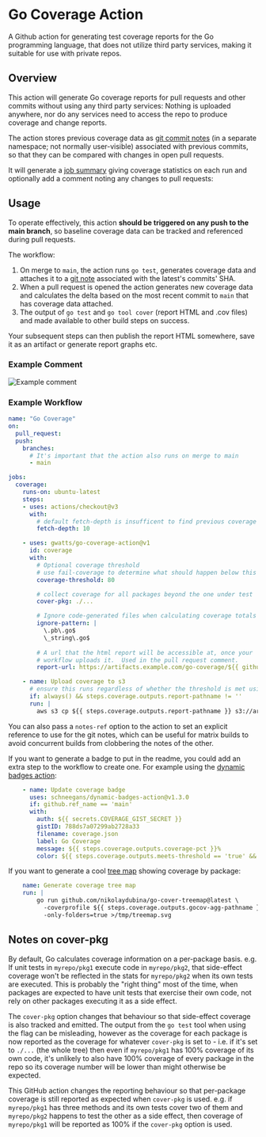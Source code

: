 # Go Coverage Action

A Github action for generating test coverage reports for the Go programming language, that does not utilize third party services, making it suitable for use with private repos.

## Overview

This action will generate Go coverage reports for pull requests and other commits without using any third party services:  Nothing is uploaded anywhere, nor do any services need to access the repo to produce coverage and change reports.

The action stores previous coverage data as [git commit notes](https://git-scm.com/docs/git-notes) (in a separate namespace; not normally user-visible) associated with previous commits, so that they can be compared with changes in open pull requests.

It will generate a [job summary](https://github.blog/2022-05-09-supercharging-github-actions-with-job-summaries/) giving coverage statistics on each run and optionally add a comment noting any changes to pull requests:


## Usage

To operate effectively, this action **should be triggered on any push to the main branch**, so baseline coverage data can be tracked and referenced during pull requests.

The workflow:

1. On merge to `main`, the action runs `go test`, generates coverage data and attaches it to a [git note](https://git-scm.com/docs/git-notes) associated with the latest's commits' SHA.
2. When a pull request is opened the action generates new coverage data and calculates the delta based on the most recent commit to `main` that has coverage data attached.
3. The output of `go test` and `go tool cover` (report HTML and .cov files) and made available to other build steps on success.


Your subsequent steps can then publish the report HTML somewhere, save it as an artifact or generate report graphs etc.


### Example Comment

![Example comment](./docs/comment.png)


### Example Workflow

```yaml
name: "Go Coverage"
on:
  pull_request:
  push:
    branches:
      # It's important that the action also runs on merge to main
      - main

jobs:
  coverage:
    runs-on: ubuntu-latest
    steps:
    - uses: actions/checkout@v3
      with:
        # default fetch-depth is insufficent to find previous coverage notes
        fetch-depth: 10

    - uses: gwatts/go-coverage-action@v1
      id: coverage
      with:
        # Optional coverage threshold
        # use fail-coverage to determine what should happen below this threshold
        coverage-threshold: 80

        # collect coverage for all packages beyond the one under test
        cover-pkg: ./...

        # Ignore code-generated files when calculating coverage totals
        ignore-pattern: |
          \.pb\.go$
          \_string\.go$
        
        # A url that the html report will be accessible at, once your
        # workflow uploads it.  Used in the pull request comment.
        report-url: https://artifacts.example.com/go-coverage/${{ github.ref_name}}.html

    - name: Upload coverage to s3
      # ensure this runs regardless of whether the threshold is met using always()
      if: always() && steps.coverage.outputs.report-pathname != ''
      run: |
        aws s3 cp ${{ steps.coverage.outputs.report-pathname }} s3://artifacts.example.com-bucket/go-coverage/${{ github.ref_name}}.html
```

You can also pass a `notes-ref` option to the action to set an explicit reference to use for the git notes, which can be useful for matrix builds to avoid concurrent builds from clobbering the notes of the other.

If you want to generate a badge to put in the readme, you could add an extra step to the workflow to create one.  For example using the [dynamic badges action](https://github.com/Schneegans/dynamic-badges-action):


```yaml
    - name: Update coverage badge
      uses: schneegans/dynamic-badges-action@v1.3.0
      if: github.ref_name == 'main'
      with:
        auth: ${{ secrets.COVERAGE_GIST_SECRET }}
        gistID: 788ds7a07299ab2728a33
        filename: coverage.json
        label: Go Coverage
        message: ${{ steps.coverage.outputs.coverage-pct }}%
        color: ${{ steps.coverage.outputs.meets-threshold == 'true' && 'green' || 'red' }}
```

If you want to generate a cool [tree map](https://github.com/nikolaydubina/go-cover-treemap) showing coverage by package:

```yaml
    name: Generate coverage tree map
    run: |
    	go run github.com/nikolaydubina/go-cover-treemap@latest \
          -coverprofile ${{ steps.coverage.outputs.gocov-agg-pathname }} \
          -only-folders=true >/tmp/treemap.svg
```


## Notes on cover-pkg

By default, Go calculates coverage information on a per-package basis.  e.g. If unit tests in `myrepo/pkg1` execute code in `myrepo/pkg2`, that side-effect coverage won't be reflected in the stats for `myrepo/pkg2` when its own tests are executed.  This is probably the "right thing" most of the time, when packages are expected to have unit tests that exercise their own code, not rely on other packages executing it as a side effect.

The `cover-pkg` option changes that behaviour so that side-effect coverage is also tracked and emitted.  The output from the `go test` tool when using the flag can be misleading, however as the coverage for each package is now reported as the coverage for whatever `cover-pkg` is set to - i.e. if it's set to `./...` (the whole tree) then even if `myrepo/pkg1` has 100% coverage of its own code, it's unlikely to also have 100% coverage of every package in the repo so its coverage number will be lower than might otherwise be expected.

This GitHub action changes the reporting behaviour so that per-package coverage is still reported as expected when `cover-pkg` is used.  e.g. if `myrepo/pkg1` has three methods and its own tests cover two of them and `myrepo/pkg2` happens to test the other as a side effect, then coverage of `myrepo/pkg1` will be reported as 100% if the `cover-pkg` option is used.
